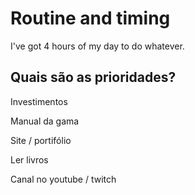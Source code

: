 # Routine and timing

I've got 4 hours of my day to do whatever.

## Quais são as prioridades?

Investimentos 

Manual da gama

Site / portifólio

Ler livros

Canal no youtube / twitch


